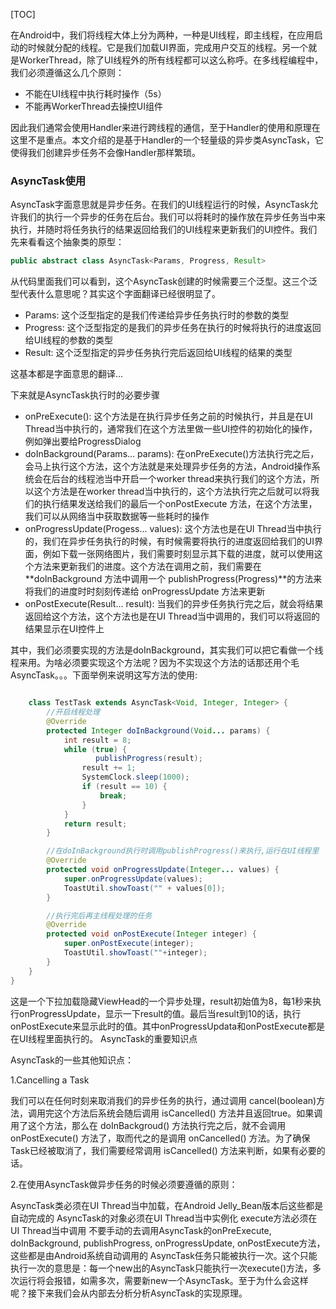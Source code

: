 [TOC]

在Android中，我们将线程大体上分为两种，一种是UI线程，即主线程，在应用启动的时候就分配的线程。它是我们加载UI界面，完成用户交互的线程。另一个就是WorkerThread，除了UI线程外的所有线程都可以这么称呼。在多线程编程中，我们必须遵循这么几个原则：

- 不能在UI线程中执行耗时操作（5s）
- 不能再WorkerThread去操控UI组件

因此我们通常会使用Handler来进行跨线程的通信，至于Handler的使用和原理在这里不是重点。本文介绍的是基于Handler的一个轻量级的异步类AsyncTask，它使得我们创建异步任务不会像Handler那样繁琐。

### AsyncTask使用
AsyncTask字面意思就是异步任务。在我们的UI线程运行的时候，AsyncTask允许我们的执行一个异步的任务在后台。我们可以将耗时的操作放在异步任务当中来执行，并随时将任务执行的结果返回给我们的UI线程来更新我们的UI控件。我们先来看看这个抽象类的原型：

```java
public abstract class AsyncTask<Params, Progress, Result>
```
从代码里面我们可以看到，这个AsyncTask创建的时候需要三个泛型。这三个泛型代表什么意思呢？其实这个字面翻译已经很明显了。

 * Params: 这个泛型指定的是我们传递给异步任务执行时的参数的类型
 * Progress: 这个泛型指定的是我们的异步任务在执行的时候将执行的进度返回给UI线程的参数的类型
 * Result: 这个泛型指定的异步任务执行完后返回给UI线程的结果的类型

这基本都是字面意思的翻译...

下来就是AsyncTask执行时的必要步骤

* onPreExecute(): 这个方法是在执行异步任务之前的时候执行，并且是在UI Thread当中执行的，通常我们在这个方法里做一些UI控件的初始化的操作，例如弹出要给ProgressDialog
* doInBackground(Params... params): 在onPreExecute()方法执行完之后，会马上执行这个方法，这个方法就是来处理异步任务的方法，Android操作系统会在后台的线程池当中开启一个worker thread来执行我们的这个方法，所以这个方法是在worker thread当中执行的，这个方法执行完之后就可以将我们的执行结果发送给我们的最后一个onPostExecute 方法，在这个方法里，我们可以从网络当中获取数据等一些耗时的操作
* onProgressUpdate(Progess... values): 这个方法也是在UI Thread当中执行的，我们在异步任务执行的时候，有时候需要将执行的进度返回给我们的UI界面，例如下载一张网络图片，我们需要时刻显示其下载的进度，就可以使用这个方法来更新我们的进度。这个方法在调用之前，我们需要在 **doInBackground 方法中调用一个 publishProgress(Progress)**的方法来将我们的进度时时刻刻传递给 onProgressUpdate 方法来更新
* onPostExecute(Result... result): 当我们的异步任务执行完之后，就会将结果返回给这个方法，这个方法也是在UI Thread当中调用的，我们可以将返回的结果显示在UI控件上

其中，我们必须要实现的方法是doInBackground，其实我们可以把它看做一个线程来用。为啥必须要实现这个方法呢？因为不实现这个方法的话那还用个毛AsyncTask。。。下面举例来说明这写方法的使用:

```java

    class TestTask extends AsyncTask<Void, Integer, Integer> {
        //开启线程处理
        @Override
        protected Integer doInBackground(Void... params) {
            int result = 8;
            while (true) {
            	   publishProgress(result);
                result += 1;
                SystemClock.sleep(1000);
                if (result == 10) {
                    break;
                }
            }
            return result;
        }

        //在doInBackground执行时调用publishProgress()来执行,运行在UI线程里
        @Override
        protected void onProgressUpdate(Integer... values) {
            super.onProgressUpdate(values);
            ToastUtil.showToast("" + values[0]);
        }

        //执行完后再主线程处理的任务
        @Override
        protected void onPostExecute(Integer integer) {
            super.onPostExecute(integer);
            ToastUtil.showToast(""+integer);
        }
    }
}

```
这是一个下拉加载隐藏ViewHead的一个异步处理，result初始值为8，每1秒来执行onProgressUpdate，显示一下result的值。最后当result到10的话，执行onPostExecute来显示此时的值。其中onProgressUpdata和onPostExecute都是在UI线程里面执行的。
AsyncTask的重要知识点

AsyncTask的一些其他知识点：

1.Cancelling a Task

我们可以在任何时刻来取消我们的异步任务的执行，通过调用 cancel(boolean)方法，调用完这个方法后系统会随后调用 isCancelled() 方法并且返回true。如果调用了这个方法，那么在 doInBackgroud() 方法执行完之后，就不会调用 onPostExecute() 方法了，取而代之的是调用 onCancelled() 方法。为了确保Task已经被取消了，我们需要经常调用 isCancelled() 方法来判断，如果有必要的话。

2.在使用AsyncTask做异步任务的时候必须要遵循的原则：

AsyncTask类必须在UI Thread当中加载，在Android Jelly_Bean版本后这些都是自动完成的
AsyncTask的对象必须在UI Thread当中实例化
execute方法必须在UI Thread当中调用
不要手动的去调用AsyncTask的onPreExecute, doInBackground, publishProgress, onProgressUpdate, onPostExecute方法，这些都是由Android系统自动调用的
AsyncTask任务只能被执行一次。这个只能执行一次的意思是：每一个new出的AsyncTask只能执行一次execute()方法，多次运行将会报错，如需多次，需要新new一个AsyncTask。至于为什么会这样呢？接下来我们会从内部去分析分析AsyncTask的实现原理。


